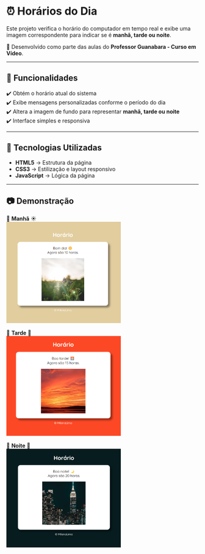 # ⏰ Horários do Dia  

Este projeto verifica o horário do computador em tempo real e exibe uma imagem correspondente para indicar se é **manhã, tarde ou noite**.  

📌 Desenvolvido como parte das aulas do **Professor Guanabara - Curso em Vídeo**.  

---

## 🎯 Funcionalidades  
✔️ Obtém o horário atual do sistema  
✔️ Exibe mensagens personalizadas conforme o período do dia  
✔️ Altera a imagem de fundo para representar **manhã, tarde ou noite**  
✔️ Interface simples e responsiva  

---

## 🚀 Tecnologias Utilizadas

- **HTML5** → Estrutura da página
- **CSS3** → Estilização e layout responsivo  
- **JavaScript** → Lógica da página

---

## 📷 Demonstração  
🔹 **Manhã** ☀️  
<img src="Horario/imagem/printManha.png" width="300px">  

🔹 **Tarde** 🌅  
<img src="Horario/imagem/printTarde.png" width="300px">  

🔹 **Noite** 🌙  
<img src="Horario/imagem/printNoite.png" width="300px">  
